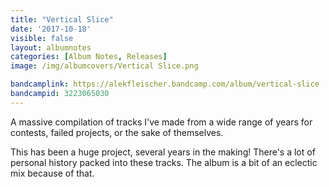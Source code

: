 ```yaml
---
title: "Vertical Slice"
date: '2017-10-18'
visible: false
layout: albumnotes
categories: [Album Notes, Releases]
image: /img/albumcovers/Vertical Slice.png

bandcamplink: https://alekfleischer.bandcamp.com/album/vertical-slice
bandcampid: 3223065030
---
```

A massive compilation of tracks I've made from a wide range of years for contests, failed projects, or the sake of themselves.

This has been a huge project, several years in the making! There's a lot of personal history packed into these tracks. The album is a bit of an eclectic mix because of that.
